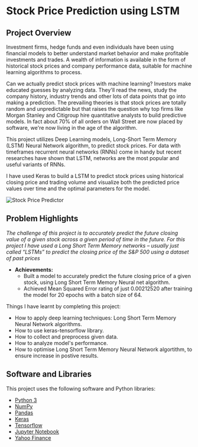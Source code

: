 # Stock Price Prediction using LSTM


## Project Overview

Investment firms, hedge funds and even individuals have been using financial models to better understand market behavior and make profitable investments and trades. A wealth of information is available in the form of historical stock prices and company performance data, suitable for machine learning algorithms to process.

Can we actually predict stock prices with machine learning? Investors make educated guesses by analyzing data. They'll read the news, study the company history, industry trends and other lots of data points that go into making a prediction. The prevailing theories is that stock prices are totally random and unpredictable but that raises the question why top firms like Morgan Stanley and Citigroup hire quantitative analysts to build predictive models. In fact about 70% of all orders on Wall Street are now placed by software, we're now living in the age of the algorithm.

This project utilizes Deep Learning models, Long-Short Term Memory (LSTM) Neural Network algorithm, to predict stock prices. For data with timeframes recurrent neural networks (RNNs) come in handy but recent researches have shown that LSTM, networks are the most popular and useful variants of RNNs. 

I have used Keras to build a LSTM to predict stock prices using historical closing price and trading volume and visualize both the predicted price values over time and the optimal parameters for the model.

![Stock Price Predictor](https://github.com/div-bargali/Stock-Price-Prediction-using-LSTM/blob/master/assets/LSTM_prediction_plot_final.png)


## Problem Highlights
*The challenge of this project is to accurately predict the future closing value of a given stock across a given period of time in the future.  For this project I have used a Long Short Term Memory networks – usually just called “LSTMs” to predict the closing price of the S&P 500 using a dataset of past prices*

* **Achievements:**
  * Built a model to accurately predict the future closing price of a given stock, using Long Short Term Memory Neural net algorithm. 
  * Achieved Mean Squared Error rating of just 0.00212520 after training the model for 20 epochs with a batch size of 64.

Things I have learnt by completing this project:
* How to apply deep learning techniques: Long Short Term Memory Neural Network algorithms.
* How to use keras-tensorflow library.
* How to collect and preprocess given data.
* How to analyze model's performance.
* How to optimise Long Short Term Memory Neural Network algortithm, to ensure increase in postive results.

## Software and Libraries
This project uses the following software and Python libraries:

* [Python 3](https://www.python.org/download/releases/)
* [NumPy](http://www.numpy.org/)
* [Pandas](http://pandas.pydata.org/)
* [Keras](https://keras.io/)
* [Tensorflow](https://www.tensorflow.org)
* [Jupyter Notebook](http://ipython.org/notebook.html)
* [Yahoo Finance](https://pypi.org/project/yfinance/)
